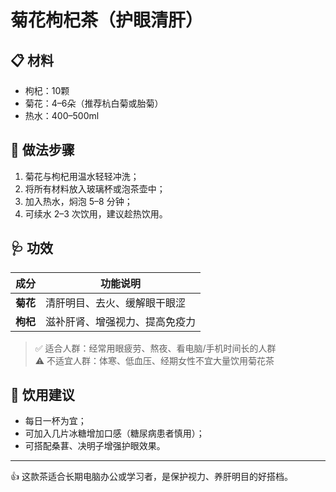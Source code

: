 # 菊花枸杞茶（护眼清肝）

## 📋 材料
- 枸杞：10颗
- 菊花：4–6朵（推荐杭白菊或胎菊）
- 热水：400–500ml

## 🧾 做法步骤
1. 菊花与枸杞用温水轻轻冲洗；
2. 将所有材料放入玻璃杯或泡茶壶中；
3. 加入热水，焖泡 5–8 分钟；
4. 可续水 2–3 次饮用，建议趁热饮用。

## 🩺 功效
| 成分 | 功能说明 |
|------|----------|
| **菊花** | 清肝明目、去火、缓解眼干眼涩 |
| **枸杞** | 滋补肝肾、增强视力、提高免疫力 |

> ✅ 适合人群：经常用眼疲劳、熬夜、看电脑/手机时间长的人群  
> ⚠️ 不适宜人群：体寒、低血压、经期女性不宜大量饮用菊花茶

## 🌿 饮用建议
- 每日一杯为宜；
- 可加入几片冰糖增加口感（糖尿病患者慎用）；
- 可搭配桑葚、决明子增强护眼效果。

---

👍 这款茶适合长期电脑办公或学习者，是保护视力、养肝明目的好搭档。
